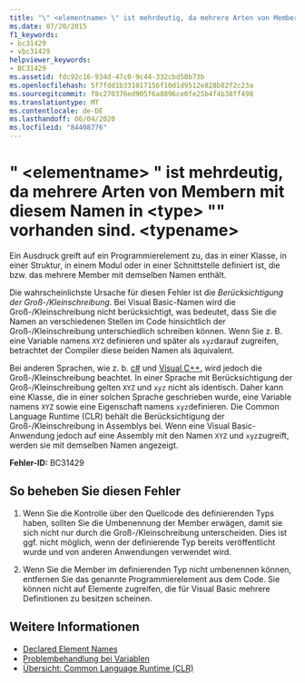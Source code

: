 ```yaml
---
title: "\" <elementname> \" ist mehrdeutig, da mehrere Arten von Membern mit diesem Namen in <type> \"\" vorhanden sind. <typename>"
ms.date: 07/20/2015
f1_keywords:
- bc31429
- vbc31429
helpviewer_keywords:
- BC31429
ms.assetid: fdc92c16-934d-47c0-9c44-332cbd58b73b
ms.openlocfilehash: 5f7fdd1b331017156f10d1d9512e828b82f2c23a
ms.sourcegitcommit: f8c270376ed905f6a8896ce0fe25b4f4b38ff498
ms.translationtype: MT
ms.contentlocale: de-DE
ms.lasthandoff: 06/04/2020
ms.locfileid: "84408776"
---
```

# <a name="elementname-is-ambiguous-because-multiple-kinds-of-members-with-this-name-exist-in-type-typename"></a>" \<elementname> " ist mehrdeutig, da mehrere Arten von Membern mit diesem Namen in \<type> "" vorhanden sind. \<typename>
Ein Ausdruck greift auf ein Programmierelement zu, das in einer Klasse, in einer Struktur, in einem Modul oder in einer Schnittstelle definiert ist, die bzw. das mehrere Member mit demselben Namen enthält.  
  
 Die wahrscheinlichste Ursache für diesen Fehler ist die *Berücksichtigung der Groß-/Kleinschreibung*. Bei Visual Basic-Namen wird die Groß-/Kleinschreibung nicht berücksichtigt, was bedeutet, dass Sie die Namen an verschiedenen Stellen im Code hinsichtlich der Groß-/Kleinschreibung unterschiedlich schreiben können. Wenn Sie z. B. eine Variable namens `XYZ` definieren und später als `xyz`darauf zugreifen, betrachtet der Compiler diese beiden Namen als äquivalent.  
  
 Bei anderen Sprachen, wie z. b. [c#](../../csharp/index.yml) und [Visual C++](/cpp/index), wird jedoch die Groß-/Kleinschreibung beachtet. In einer Sprache mit Berücksichtigung der Groß-/Kleinschreibung gelten `XYZ` und `xyz` nicht als identisch. Daher kann eine Klasse, die in einer solchen Sprache geschrieben wurde, eine Variable namens `XYZ` sowie eine Eigenschaft namens `xyz`definieren. Die Common Language Runtime (CLR) behält die Berücksichtigung der Groß-/Kleinschreibung in Assemblys bei. Wenn eine Visual Basic-Anwendung jedoch auf eine Assembly mit den Namen `XYZ` und `xyz`zugreift, werden sie mit demselben Namen angezeigt.  
  
 **Fehler-ID:** BC31429  
  
## <a name="to-correct-this-error"></a>So beheben Sie diesen Fehler  
  
1. Wenn Sie die Kontrolle über den Quellcode des definierenden Typs haben, sollten Sie die Umbenennung der Member erwägen, damit sie sich nicht nur durch die Groß-/Kleinschreibung unterscheiden. Dies ist ggf. nicht möglich, wenn der definierende Typ bereits veröffentlicht wurde und von anderen Anwendungen verwendet wird.  
  
2. Wenn Sie die Member im definierenden Typ nicht umbenennen können, entfernen Sie das genannte Programmierelement aus dem Code. Sie können nicht auf Elemente zugreifen, die für Visual Basic mehrere Definitionen zu besitzen scheinen.  
  
## <a name="see-also"></a>Weitere Informationen

- [Declared Element Names](../programming-guide/language-features/declared-elements/declared-element-names.md)
- [Problembehandlung bei Variablen](../programming-guide/language-features/variables/troubleshooting-variables.md)
- [Übersicht: Common Language Runtime (CLR)](../../standard/clr.md)
